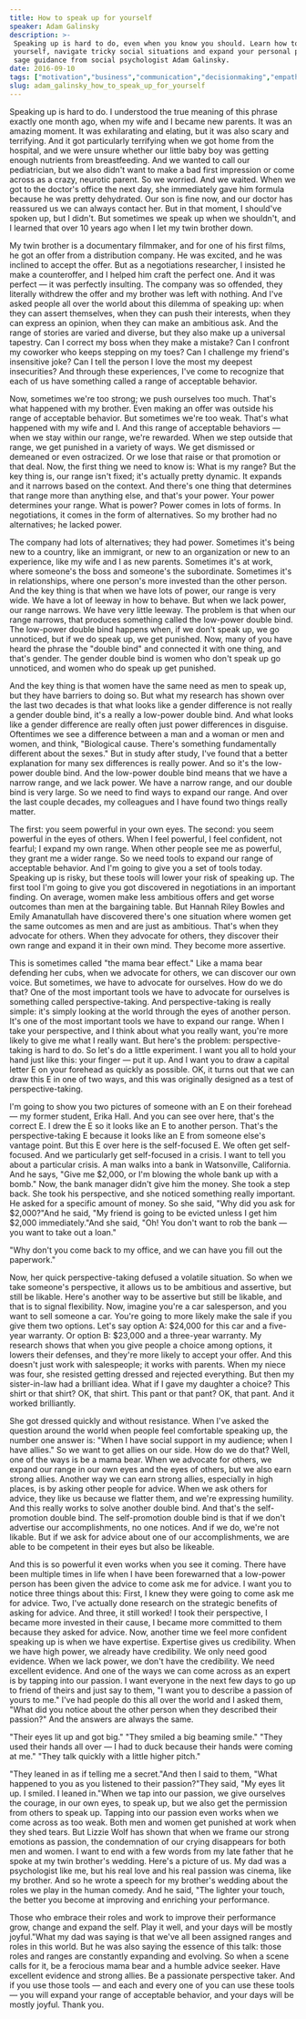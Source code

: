 ```yaml
---
title: How to speak up for yourself
speaker: Adam Galinsky
description: >-
 Speaking up is hard to do, even when you know you should. Learn how to assert
 yourself, navigate tricky social situations and expand your personal power with
 sage guidance from social psychologist Adam Galinsky.
date: 2016-09-10
tags: ["motivation","business","communication","decisionmaking","empathy","personal-growth","leadership","identity","personality","relationships","society","tedx","work","women-in-business"]
slug: adam_galinsky_how_to_speak_up_for_yourself
---
```


Speaking up is hard to do. I understood the true meaning of this phrase exactly one month
ago, when my wife and I became new parents. It was an amazing moment. It was exhilarating
and elating, but it was also scary and terrifying. And it got particularly terrifying when
we got home from the hospital, and we were unsure whether our little baby boy was getting
enough nutrients from breastfeeding. And we wanted to call our pediatrician, but we also
didn't want to make a bad first impression or come across as a crazy, neurotic parent. So
we worried. And we waited. When we got to the doctor's office the next day, she
immediately gave him formula because he was pretty dehydrated. Our son is fine now, and
our doctor has reassured us we can always contact her. But in that moment, I should've
spoken up, but I didn't. But sometimes we speak up when we shouldn't, and I learned that
over 10 years ago when I let my twin brother down.

My twin brother is a documentary filmmaker, and for one of his first films, he got an
offer from a distribution company. He was excited, and he was inclined to accept the
offer. But as a negotiations researcher, I insisted he make a counteroffer, and I helped
him craft the perfect one. And it was perfect — it was perfectly insulting. The company
was so offended, they literally withdrew the offer and my brother was left with
nothing. And I've asked people all over the world about this dilemma of speaking up: when
they can assert themselves, when they can push their interests, when they can express an
opinion, when they can make an ambitious ask. And the range of stories are varied and
diverse, but they also make up a universal tapestry. Can I correct my boss when they make
a mistake? Can I confront my coworker who keeps stepping on my toes? Can I challenge my
friend's insensitive joke? Can I tell the person I love the most my deepest
insecurities? And through these experiences, I've come to recognize that each of us have
something called a range of acceptable behavior.

Now, sometimes we're too strong; we push ourselves too much. That's what happened with my
brother. Even making an offer was outside his range of acceptable behavior. But sometimes
we're too weak. That's what happened with my wife and I. And this range of acceptable
behaviors — when we stay within our range, we're rewarded. When we step outside that
range, we get punished in a variety of ways. We get dismissed or demeaned or even
ostracized. Or we lose that raise or that promotion or that deal. Now, the first thing we
need to know is: What is my range? But the key thing is, our range isn't fixed; it's
actually pretty dynamic. It expands and it narrows based on the context. And there's one
thing that determines that range more than anything else, and that's your power. Your
power determines your range. What is power? Power comes in lots of forms. In negotiations,
it comes in the form of alternatives. So my brother had no alternatives; he lacked
power.

The company had lots of alternatives; they had power. Sometimes it's being new to a
country, like an immigrant, or new to an organization or new to an experience, like my
wife and I as new parents. Sometimes it's at work, where someone's the boss and someone's
the subordinate. Sometimes it's in relationships, where one person's more invested than
the other person. And the key thing is that when we have lots of power, our range is very
wide. We have a lot of leeway in how to behave. But when we lack power, our range narrows.
We have very little leeway. The problem is that when our range narrows, that produces
something called the low-power double bind. The low-power double bind happens when, if we
don't speak up, we go unnoticed, but if we do speak up, we get punished. Now, many of you
have heard the phrase the "double bind" and connected it with one thing, and that's
gender. The gender double bind is women who don't speak up go unnoticed, and women who do
speak up get punished.

And the key thing is that women have the same need as men to speak up, but they have
barriers to doing so. But what my research has shown over the last two decades is that
what looks like a gender difference is not really a gender double bind, it's a really a
low-power double bind. And what looks like a gender difference are really often just power
differences in disguise. Oftentimes we see a difference between a man and a woman or men
and women, and think, "Biological cause. There's something fundamentally different about
the sexes." But in study after study, I've found that a better explanation for many sex
differences is really power. And so it's the low-power double bind. And the low-power
double bind means that we have a narrow range, and we lack power. We have a narrow range,
and our double bind is very large. So we need to find ways to expand our range. And over
the last couple decades, my colleagues and I have found two things really
matter.

The first: you seem powerful in your own eyes. The second: you seem powerful in the eyes
of others. When I feel powerful, I feel confident, not fearful; I expand my own range.
When other people see me as powerful, they grant me a wider range. So we need tools to
expand our range of acceptable behavior. And I'm going to give you a set of tools today.
Speaking up is risky, but these tools will lower your risk of speaking up. The first tool
I'm going to give you got discovered in negotiations in an important finding. On average,
women make less ambitious offers and get worse outcomes than men at the bargaining table.
But Hannah Riley Bowles and Emily Amanatullah have discovered there's one situation where
women get the same outcomes as men and are just as ambitious. That's when they advocate
for others. When they advocate for others, they discover their own range and expand it in
their own mind. They become more assertive.

This is sometimes called "the mama bear effect." Like a mama bear defending her cubs, when
we advocate for others, we can discover our own voice. But sometimes, we have to advocate
for ourselves. How do we do that? One of the most important tools we have to advocate for
ourselves is something called perspective-taking. And perspective-taking is really simple:
it's simply looking at the world through the eyes of another person. It's one of the most
important tools we have to expand our range. When I take your perspective, and I think
about what you really want, you're more likely to give me what I really want. But here's
the problem: perspective-taking is hard to do. So let's do a little experiment. I want you
all to hold your hand just like this: your finger — put it up. And I want you to draw a
capital letter E on your forehead as quickly as possible. OK, it turns out that we can
draw this E in one of two ways, and this was originally designed as a test of
perspective-taking.

I'm going to show you two pictures of someone with an E on their forehead — my former
student, Erika Hall. And you can see over here, that's the correct E. I drew the E so it
looks like an E to another person. That's the perspective-taking E because it looks like
an E from someone else's vantage point. But this E over here is the self-focused E. We
often get self-focused. And we particularly get self-focused in a crisis. I want to tell
you about a particular crisis. A man walks into a bank in Watsonville, California. And he
says, "Give me $2,000, or I'm blowing the whole bank up with a bomb." Now, the bank
manager didn't give him the money. She took a step back. She took his perspective, and she
noticed something really important. He asked for a specific amount of money. So she said,
"Why did you ask for $2,000?"And he said, "My friend is going to be evicted unless I get
him $2,000 immediately."And she said, "Oh! You don't want to rob the bank — you want to
take out a loan."

"Why don't you come back to my office, and we can have you fill out the
paperwork."

Now, her quick perspective-taking defused a volatile situation. So when we take someone's
perspective, it allows us to be ambitious and assertive, but still be likable. Here's
another way to be assertive but still be likable, and that is to signal flexibility. Now,
imagine you're a car salesperson, and you want to sell someone a car. You're going to more
likely make the sale if you give them two options. Let's say option A: $24,000 for this
car and a five-year warranty. Or option B: $23,000 and a three-year warranty. My research
shows that when you give people a choice among options, it lowers their defenses, and
they're more likely to accept your offer. And this doesn't just work with salespeople; it
works with parents. When my niece was four, she resisted getting dressed and rejected
everything. But then my sister-in-law had a brilliant idea. What if I gave my daughter a
choice? This shirt or that shirt? OK, that shirt. This pant or that pant? OK, that pant.
And it worked brilliantly.

She got dressed quickly and without resistance. When I've asked the question around the
world when people feel comfortable speaking up, the number one answer is: "When I have
social support in my audience; when I have allies." So we want to get allies on our side.
How do we do that? Well, one of the ways is be a mama bear. When we advocate for others,
we expand our range in our own eyes and the eyes of others, but we also earn strong
allies. Another way we can earn strong allies, especially in high places, is by asking
other people for advice. When we ask others for advice, they like us because we flatter
them, and we're expressing humility. And this really works to solve another double bind.
And that's the self-promotion double bind. The self-promotion double bind is that if we
don't advertise our accomplishments, no one notices. And if we do, we're not likable. But
if we ask for advice about one of our accomplishments, we are able to be competent in
their eyes but also be likeable.

And this is so powerful it even works when you see it coming. There have been multiple
times in life when I have been forewarned that a low-power person has been given the
advice to come ask me for advice. I want you to notice three things about this: First, I
knew they were going to come ask me for advice. Two, I've actually done research on the
strategic benefits of asking for advice. And three, it still worked! I took their
perspective, I became more invested in their cause, I became more committed to them
because they asked for advice. Now, another time we feel more confident speaking up is when
we have expertise. Expertise gives us credibility. When we have high power, we already
have credibility. We only need good evidence. When we lack power, we don't have the
credibility. We need excellent evidence. And one of the ways we can come across as an
expert is by tapping into our passion. I want everyone in the next few days to go up to
friend of theirs and just say to them, "I want you to describe a passion of yours to me."
I've had people do this all over the world and I asked them, "What did you notice about
the other person when they described their passion?" And the answers are always the
same.

"Their eyes lit up and got big." "They smiled a big beaming smile." "They used their hands
all over — I had to duck because their hands were coming at me." "They talk quickly with a
little higher pitch."

"They leaned in as if telling me a secret."And then I said to them, "What happened to you
as you listened to their passion?"They said, "My eyes lit up. I smiled. I leaned in."When
we tap into our passion, we give ourselves the courage, in our own eyes, to speak up, but
we also get the permission from others to speak up. Tapping into our passion even works
when we come across as too weak. Both men and women get punished at work when they shed
tears. But Lizzie Wolf has shown that when we frame our strong emotions as passion, the
condemnation of our crying disappears for both men and women. I want to end with a few
words from my late father that he spoke at my twin brother's wedding. Here's a picture of
us. My dad was a psychologist like me, but his real love and his real passion was cinema,
like my brother. And so he wrote a speech for my brother's wedding about the roles we play
in the human comedy. And he said, "The lighter your touch, the better you become at
improving and enriching your performance.

Those who embrace their roles and work to improve their performance grow, change and
expand the self. Play it well, and your days will be mostly joyful."What my dad was saying
is that we've all been assigned ranges and roles in this world. But he was also saying the
essence of this talk: those roles and ranges are constantly expanding and evolving. So when
a scene calls for it, be a ferocious mama bear and a humble advice seeker. Have excellent
evidence and strong allies. Be a passionate perspective taker. And if you use those tools
— and each and every one of you can use these tools — you will expand your range of
acceptable behavior, and your days will be mostly joyful. Thank you.

<!--
ad_duration=3.33
comment_count=118
event="TEDxNewYork"
external_start_time=0
has_talk_citation=1
intro_duration=11.82
is_subtitle_required="False"
is_talk_featured="True"
language="en"
language_swap="False"
native_language="en"
number_of_related_talks=6
number_of_speakers=1
number_of_subtitled_videos=31
number_of_tags=14
number_of_talk_download_languages=31
number_of_talk_more_resources=1
number_of_talk_recommendations=5
number_of_talks_take_actions=0
post_ad_duration=0.83
published_timestamp="2016-11-23 16:17:34"
recording_date="2016-09-10"
speaker_description="Social psychologist"
speaker_is_published=1
speaker_name="Adam Galinsky"
talk_name="How to speak up for yourself"
talk_recommendations_blurb="Check out these reading resources, documentaries and films on social science, curated by Adam Galinsky."
talks_tags=["motivation","business","communication","decisionmaking","empathy","personal-growth","leadership","identity","personality","relationships","society","tedx","work","women-in-business"]
talks_take_action=[]
url_audio="https://download.ted.com/talks/AdamGalinsky_2016X.mp3?apikey=acme-roadrunner"
url_photo_speaker="https://pe.tedcdn.com/images/ted/4da599e35f54686446569fd3d10df2c39b4eb3c4_254x191.jpg"
url_photo_talk="https://s3.amazonaws.com/talkstar-photos/uploads/20d6d96c-e0a3-4a74-ab27-092603dbee9b/AdamGalinsky_2016X-embed.jpg"
url_webpage="https://www.ted.com/talks/adam_galinsky_how_to_speak_up_for_yourself"
video_type_name="TEDx Talk"
-->